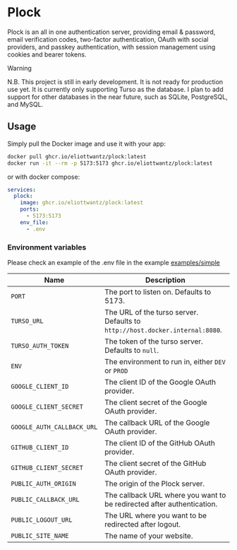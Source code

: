 # Plock

Plock is an all in one authentication server, providing email & password, email verification codes, two-factor authentication, OAuth with social providers, and passkey authentication, with session management using cookies and bearer tokens.

> [!WARNING]
> N.B. This project is still in early development. It is not ready for production use yet.
> It is currently only supporting Turso as the database. I plan to add support for other databases in the near future, such as SQLite, PostgreSQL, and MySQL.

## Usage

Simply pull the Docker image and use it with your app:

```bash
docker pull ghcr.io/eliottwantz/plock:latest
docker run -it --rm -p 5173:5173 ghcr.io/eliottwantz/plock:latest
```

or with docker compose:

```yaml
services:
  plock:
    image: ghcr.io/eliottwantz/plock:latest
    ports:
      - 5173:5173
    env_file:
      - .env
```

### Environment variables

Please check an example of the .env file in the example [examples/simple](./examples/simple/.env.example)

| Name                       | Description                                                                  |
| -------------------------- | ---------------------------------------------------------------------------- |
| `PORT`                     | The port to listen on. Defaults to 5173.                                     |
| `TURSO_URL`                | The URL of the turso server. Defaults to `http://host.docker.internal:8080`. |
| `TURSO_AUTH_TOKEN`         | The token of the turso server. Defaults to `null`.                           |
| `ENV`                      | The environment to run in, either `DEV` or `PROD`                            |
| `GOOGLE_CLIENT_ID`         | The client ID of the Google OAuth provider.                                  |
| `GOOGLE_CLIENT_SECRET`     | The client secret of the Google OAuth provider.                              |
| `GOOGLE_AUTH_CALLBACK_URL` | The callback URL of the Google OAuth provider.                               |
| `GITHUB_CLIENT_ID`         | The client ID of the GitHub OAuth provider.                                  |
| `GITHUB_CLIENT_SECRET`     | The client secret of the GitHub OAuth provider.                              |
| `PUBLIC_AUTH_ORIGIN`       | The origin of the Plock server.                                              |
| `PUBLIC_CALLBACK_URL`      | The callback URL where you want to be redirected after authentication.       |
| `PUBLIC_LOGOUT_URL`        | The URL where you want to be redirected after logout.                        |
| `PUBLIC_SITE_NAME`         | The name of your website.                                                    |

